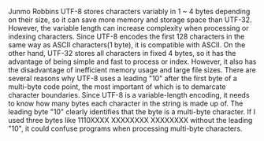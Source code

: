 Junmo Robbins
UTF-8 stores characters variably in 1 ~ 4 bytes depending on their size, so it can save more memory and storage space than UTF-32. However, the variable length can increase complexity when processing or indexing characters. Since UTF-8 encodes the first 128 characters in the same way as ASCII characters(1 byte), it is compatible with ASCII. On the other hand, UTF-32 stores all characters in fixed 4 bytes, so it has the advantage of being simple and fast to process or index. However, it also has the disadvantage of inefficient memory usage and large file sizes.
There are several reasons why UTF-8 uses a leading "10" after the first byte of a multi-byte code point, the most important of which is to demarcate character boundaries. Since UTF-8 is a variable-length encoding, it needs to know how many bytes each character in the string is made up of. The leading byte "10" clearly identifies that the byte is a multi-byte character. If I used three bytes like 1110XXXX XXXXXXXX XXXXXXXX without the leading "10", it could confuse programs when processing multi-byte characters.
